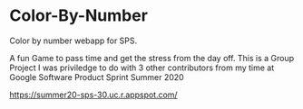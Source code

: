 # Color-By-Number
Color by number webapp for SPS.

A fun Game to pass time and get the stress from the day off.
This is a Group Project I was priviledge to do with 3 other contributors from my time at Google Software Product Sprint Summer 2020

https://summer20-sps-30.uc.r.appspot.com/
